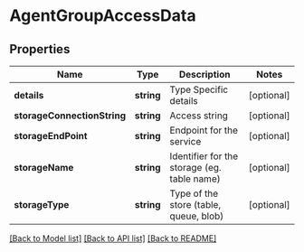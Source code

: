 # AgentGroupAccessData

## Properties
Name | Type | Description | Notes
------------ | ------------- | ------------- | -------------
**details** | **string** | Type Specific details | [optional] 
**storageConnectionString** | **string** | Access string | [optional] 
**storageEndPoint** | **string** | Endpoint for the service | [optional] 
**storageName** | **string** | Identifier for the storage (eg. table name) | [optional] 
**storageType** | **string** | Type of the store (table, queue, blob) | [optional] 

[[Back to Model list]](../README.md#documentation-for-models) [[Back to API list]](../README.md#documentation-for-api-endpoints) [[Back to README]](../README.md)


